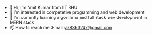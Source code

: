 - 👋 Hi, I’m Amit Kumar from IIT BHU 
- 👀 I’m interested in competetive programming and web development
- 🌱 I’m currently learning algorithms and full stack wev development in MERN stack
- 📫 How to reach me :Email :ak8363247@gmail.com

